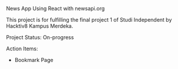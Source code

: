 News App Using React with newsapi.org

This project is for fulfilling the final project 1 of Studi Independent by Hacktiv8 Kampus Merdeka.

Project Status: On-progress

Action Items:

- Bookmark Page
